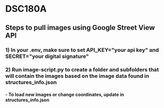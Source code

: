 # DSC180A
## Steps to pull images using Google Street View API
### 1) In your .env, make sure to set API_KEY="your api key" and SECRET="your digital signature"
### 2) Run image-script.py to create a folder and subfolders that will contain the images based on the image data found in structures_info.json
#### - To load new images or change coordinates, update in structures_info.json
